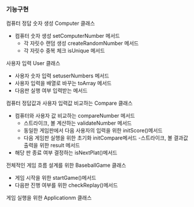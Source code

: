 ### 기능구현

컴퓨터 정답 숫자 생성 Computer 클래스
-   컴퓨터 숫자 생성 setComputerNumber 메서드
    -   각 자릿수 랜덤 생성 createRandomNumber 메서드
    -   각 자릿수 중복 체크 isUnique 메서드

사용자 입력 User 클래스
-  사용자 숫자 입력 setuserNumbers 메서드
-  사용자 입력을 배열로 바꾸는 toArray 메서드
-  다음판 실행 여부 입력받는 메서드

컴퓨터 정답값과 사용자 입력값 비교하는 Compare 클래스
- 컴퓨터와 사용자 값 비교하는 compareNumber 메서드
    -  스트라이크, 볼 계산하는 validateNumber 메서드
    -  동일한 게임판에서 다음 사용자의 입력을 위한 initScore()메서드
    -  다음 게임판 실행을 위한 초기화 initCompare메서드
-스트라이크, 볼 결과값 출력을 위한 result 메서드
- 해당 판 종료 여부 결정하는 isNextPlat()메서드

전체적인 게임 흐름 설계를 위한 BaseballGame 클래스
- 게임 시작을 위한 startGame()메서드
- 다음판 진행 여부를 위한 checkReplay()메서드

게임 실행을 위한 Applicationm 클래스
